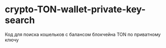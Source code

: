 # crypto-TON-wallet-private-key-search
Код для поиска кошельков с балансом блокчейна TON по приватному ключу
